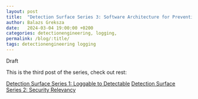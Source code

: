 ```yaml
---
layout: post
title:  "Detection Surface Series 3: Software Architecture for Prevention Avoid Detecting Entirely"
author: Balazs Greksza
date:   2024-03-04 19:00:00 +0200
categories: detectionengineering, logging, 
permalink: /blog/:title/
tags: detectionengineering logging
---
```


Draft


This is the third post of the series, check out rest:

[Detection Surface Series 1: Loggable to Detectable](https://inverze.io/blog/detection-surface-series-loggable-to-detectable/)
[Detection Surface Series 2: Security Relevancy](https://inverze.io/blog/detection-surface-series-security-relevancy/)
